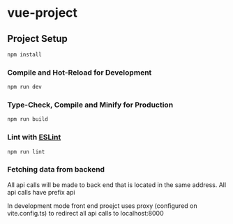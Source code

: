 # vue-project

## Project Setup

```sh
npm install
```

### Compile and Hot-Reload for Development

```sh
npm run dev
```

### Type-Check, Compile and Minify for Production

```sh
npm run build
```

### Lint with [ESLint](https://eslint.org/)

```sh
npm run lint
```

### Fetching data from backend
All api calls will be made to back end that is located in the same address. All api calls have prefix api

In development mode front end proejct uses proxy (configured on vite.config.ts) to redirect all api calls to localhost:8000
